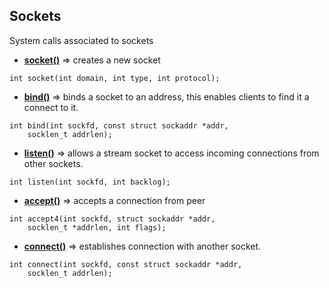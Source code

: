## Sockets

System calls associated to sockets

-  [__socket()__](http://man7.org/linux/man-pages/man2/socket.2.html) => creates a new socket

```
int socket(int domain, int type, int protocol);
```

-   [__bind()__](http://man7.org/linux/man-pages/man2/bind.2.html) => binds a socket to an address, this enables clients to find it a connect to it.

```
int bind(int sockfd, const struct sockaddr *addr,
    socklen_t addrlen);

```

-   [__listen()__](http://man7.org/linux/man-pages/man2/listen.2.html) => allows a stream socket to access incoming connections from other sockets.

```
int listen(int sockfd, int backlog);
```

-   [__accept()__](http://man7.org/linux/man-pages/man2/accept.2.html) => accepts a connection from peer

```
int accept4(int sockfd, struct sockaddr *addr,
    socklen_t *addrlen, int flags);
```

-   [__connect()__](http://man7.org/linux/man-pages/man2/connect.2.html) => establishes connection with another socket.

```
int connect(int sockfd, const struct sockaddr *addr,
    socklen_t addrlen);
```
